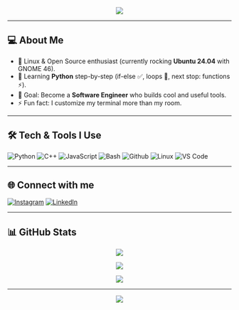 <!-- Banner -->
<p align="center">
  <img src="https://readme-typing-svg.demolab.com?font=Fira+Code&pause=1000&color=00FF00&center=true&vCenter=true&width=435&lines=Hi+there+%F0%9F%91%8B%2C+I'm+Darul+Qutni;Linux+Enthusiast+%7C+C+Learner;Always+exploring+new+tech!">
</p>

---
## 💻 About Me
- 🐧 Linux & Open Source enthusiast (currently rocking **Ubuntu 24.04** with GNOME 46).
- 🐍 Learning **Python** step-by-step (if-else ✅, loops 🚧, next stop: functions ⚡).
- 🎯 Goal: Become a **Software Engineer** who builds cool and useful tools.
- ⚡ Fun fact: I customize my terminal more than my room.

---

## 🛠️ Tech & Tools I Use
![Python](https://img.shields.io/badge/Python-3776AB?style=for-the-badge&logo=python&logoColor=white)
![C++](https://img.shields.io/badge/C++-00599C?style=for-the-badge&logo=c%2B%2B&logoColor=white) 
![JavaScript](https://img.shields.io/badge/JavaScript-323330?style=for-the-badge&logo=javascript&logoColor=F7DF1E)
![Bash](https://img.shields.io/badge/Bash-4EAA25?style=for-the-badge&logo=gnubash&logoColor=white)
![Github](https://img.shields.io/badge/GitHub-100000?style=for-the-badge&logo=github&logoColor=white)
![Linux](https://img.shields.io/badge/Linux-FCC624?style=for-the-badge&logo=linux&logoColor=black)
![VS Code](https://img.shields.io/badge/VSCode-007ACC?style=for-the-badge&logo=visualstudiocode&logoColor=white)
<!-- ![Ubuntu](https://img.shields.io/badge/Ubuntu-E95420?style=for-the-badge&logo=ubuntu&logoColor=white) -->

---

## 🌐 Connect with me
[![Instagram](https://img.shields.io/badge/INSTAGRAM-%23E4405F.svg?&style=for-the-badge&logo=instagram&logoColor=white)](https://instagram.com/_qutni/)
[![LinkedIn](https://img.shields.io/badge/LINKEDIN-%230077B5.svg?&style=for-the-badge&logo=linkedin&logoColor=white)](https://www.linkedin.com/in/darul-qutni-5b1517348/)
<!--![https://www.instagram.com/_qutni/](https://img.shields.io/badge/Instagram-E4405F?style=for-the-badge&logo=instagram&logoColor=white)
![https://www.linkedin.com/in/darul-qutni-5b1517348/](https://img.shields.io/badge/LinkedIn-0077B5?style=for-the-badge&logo=linkedin&logoColor=white) -->
---

## 📊 GitHub Stats
<p align="center">
  <img src="https://github-readme-stats.vercel.app/api?username=darulqutni&show_icons=true&theme=tokyonight" />
</p>
<p align="center">
  <img src="https://github-readme-stats.vercel.app/api/top-langs/?username=darulqutni&layout=compact&theme=tokyonight" />
</p>
<p align="center">
  <img src="https://streak-stats.demolab.com/?user=DarulQutni-Q&theme=tokyonight" />
</p>

<!--![Darul's GitHub stats]
(https://github-readme-stats.vercel.app/api?username=darulqutni&show_icons=true&theme=dracula) 
![Top Langs](https://github-readme-stats.vercel.app/api/top-langs/?username=darulqutni&layout=compact&theme=dracula)
![GitHub Streak](https://streak-stats.demolab.com/?user=DarulQutni-Q&theme=dracula) -->


<!-- ## 🏆 GitHub Trophies
![Trophies](https://github-profile-trophy.vercel.app/?username=DarulQutni-Q&theme=tokyonight&no-frame=true&margin-w=15) -->
---
<!--## 📂 Featured Projects
- [🔥 Terminal Adventure Game](https://github.com/darulqutni/terminal-adventure) – Python text-based game in terminal.
 - [🎨 Ubuntu Theme Tweaks](https://github.com/darulqutni/ubuntu-theme-tweaks) – My personal Linux UI mods. -->
<!-- - [🐧 Linux Automation Scripts](https://github.com/DarulQutni-Q/LinuxScripts) -->
<!-- - [⚙️ Oh My Posh Config](https://github.com/darulqutni/omp-config) – My terminal prompt setup. -->
<!-- 
### 📫 Contact Me
- 💌 Email: [your_email@example.com](mailto:your_email@example.com)
- 🌐 Website: [yourwebsite.com](https://yourwebsite.com) -->

<p align="center">
  <img src="https://komarev.com/ghpvc/?username=darulqutni&color=00FF00&style=flat-square">
</p>
